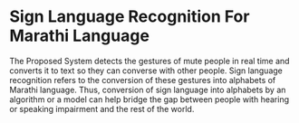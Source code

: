 # Sign Language Recognition  For Marathi Language
 The Proposed System detects the gestures of mute people in real time and  converts it to text so they can converse with other people.  Sign language recognition refers to the conversion of these gestures into  alphabets of Marathi language. Thus, conversion of sign language into  alphabets by an algorithm or a model can help bridge the gap between people  with hearing or speaking impairment and the rest of the world.
